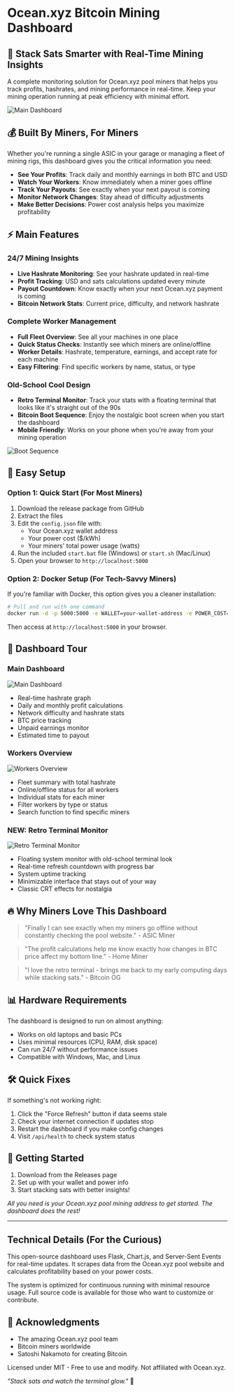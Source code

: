# Ocean.xyz Bitcoin Mining Dashboard

## 🚀 Stack Sats Smarter with Real-Time Mining Insights

A complete monitoring solution for Ocean.xyz pool miners that helps you track profits, hashrates, and mining performance in real-time. Keep your mining operation running at peak efficiency with minimal effort.

![Main Dashboard](https://github.com/user-attachments/assets/33dafb93-38ef-4fee-aba1-3a7d38eca3c9)

## 💰 Built By Miners, For Miners

Whether you're running a single ASIC in your garage or managing a fleet of mining rigs, this dashboard gives you the critical information you need:

- **See Your Profits**: Track daily and monthly earnings in both BTC and USD
- **Watch Your Workers**: Know immediately when a miner goes offline
- **Track Your Payouts**: See exactly when your next payout is coming
- **Monitor Network Changes**: Stay ahead of difficulty adjustments
- **Make Better Decisions**: Power cost analysis helps you maximize profitability

## ⚡ Main Features

### 24/7 Mining Insights
- **Live Hashrate Monitoring**: See your hashrate updated in real-time
- **Profit Tracking**: USD and sats calculations updated every minute
- **Payout Countdown**: Know exactly when your next Ocean.xyz payment is coming
- **Bitcoin Network Stats**: Current price, difficulty, and network hashrate

### Complete Worker Management
- **Full Fleet Overview**: See all your machines in one place
- **Quick Status Checks**: Instantly see which miners are online/offline
- **Worker Details**: Hashrate, temperature, earnings, and accept rate for each machine
- **Easy Filtering**: Find specific workers by name, status, or type

### Old-School Cool Design
- **Retro Terminal Monitor**: Track your stats with a floating terminal that looks like it's straight out of the 90s
- **Bitcoin Boot Sequence**: Enjoy the nostalgic boot screen when you start the dashboard
- **Mobile Friendly**: Works on your phone when you're away from your mining operation

![Boot Sequence](https://github.com/user-attachments/assets/8205e8c0-79ad-4780-bc50-237131373cf8)

## 🔧 Easy Setup

### Option 1: Quick Start (For Most Miners)

1. Download the release package from GitHub
2. Extract the files
3. Edit the `config.json` file with:
   - Your Ocean.xyz wallet address
   - Your power cost ($/kWh)
   - Your miners' total power usage (watts)
4. Run the included `start.bat` file (Windows) or `start.sh` (Mac/Linux)
5. Open your browser to `http://localhost:5000`

### Option 2: Docker Setup (For Tech-Savvy Miners)

If you're familiar with Docker, this option gives you a cleaner installation:

```bash
# Pull and run with one command
docker run -d -p 5000:5000 -e WALLET=your-wallet-address -e POWER_COST=0.12 -e POWER_USAGE=3450 yourusername/ocean-mining-dashboard
```

Then access at `http://localhost:5000` in your browser.

## 📱 Dashboard Tour

### Main Dashboard
![Main Dashboard](https://github.com/user-attachments/assets/33dafb93-38ef-4fee-aba1-3a7d38eca3c9)

- Real-time hashrate graph
- Daily and monthly profit calculations
- Network difficulty and hashrate stats
- BTC price tracking
- Unpaid earnings monitor
- Estimated time to payout

### Workers Overview
![Workers Overview](https://github.com/user-attachments/assets/ae78c34c-fbdf-4186-9706-760a67eac44c)

- Fleet summary with total hashrate
- Online/offline status for all workers
- Individual stats for each miner
- Filter workers by type or status
- Search function to find specific miners

### NEW: Retro Terminal Monitor
![Retro Terminal Monitor](https://github.com/user-attachments/assets/screenshot-placeholder.png)

- Floating system monitor with old-school terminal look
- Real-time refresh countdown with progress bar
- System uptime tracking
- Minimizable interface that stays out of your way
- Classic CRT effects for nostalgia

## 🔥 Why Miners Love This Dashboard

> "Finally I can see exactly when my miners go offline without constantly checking the pool website." - ASIC Miner

> "The profit calculations help me know exactly how changes in BTC price affect my bottom line." - Home Miner

> "I love the retro terminal - brings me back to my early computing days while stacking sats." - Bitcoin OG

## 📊 Hardware Requirements

The dashboard is designed to run on almost anything:
- Works on old laptops and basic PCs
- Uses minimal resources (CPU, RAM, disk space)
- Can run 24/7 without performance issues
- Compatible with Windows, Mac, and Linux

## 🛠️ Quick Fixes

If something's not working right:

1. Click the "Force Refresh" button if data seems stale
2. Check your internet connection if updates stop
3. Restart the dashboard if you make config changes
4. Visit `/api/health` to check system status

## 🚀 Getting Started

1. Download from the Releases page
2. Set up with your wallet and power info
3. Start stacking sats with better insights!

*All you need is your Ocean.xyz pool mining address to get started. The dashboard does the rest!*

---

## Technical Details (For the Curious)

This open-source dashboard uses Flask, Chart.js, and Server-Sent Events for real-time updates. It scrapes data from the Ocean.xyz pool website and calculates profitability based on your power costs.

The system is optimized for continuous running with minimal resource usage. Full source code is available for those who want to customize or contribute.

## 🙏 Acknowledgments

- The amazing Ocean.xyz pool team
- Bitcoin miners worldwide
- Satoshi Nakamoto for creating Bitcoin

Licensed under MIT - Free to use and modify. Not affiliated with Ocean.xyz.

*"Stack sats and watch the terminal glow."* 🔶
